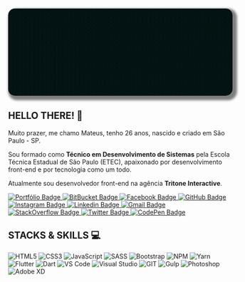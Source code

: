 <!-- NAME/TITLE -->
<p align="center">
	<img alt="Mateus Daniel Front End Developer" loading="lazy" src="./assets/cover.gif" style="border-radius: 15px; box-shadow: 5px 5px 5px 5px rgba(0,0,0,.5);" title="Mateus Daniel - Front End Developer" />
</p>

## HELLO THERE! 👋

Muito prazer, me chamo Mateus, tenho 26 anos, nascido e criado em São Paulo - SP.

Sou formado como **Técnico em Desenvolvimento de Sistemas** pela Escola Técnica Estadual de São Paulo (ETEC), apaixonado por desenvolvimento front-end e por tecnologia como um todo.

Atualmente sou desenvolvedor front-end na agência **Tritone Interactive**.

<p align="left">
	<a href="https://mateusdanieel.github.io/" target="_black">
		<img alt="Portfólio Badge" src="https://img.shields.io/badge/Portfólio-323330?style=for-the-badge&logo=google-chrome&logoColor=white" title="Portfólio" />
	<a href="https://bitbucket.org/MateusDanieel/" target="_black">
		<img alt="BitBucket Badge" src="https://img.shields.io/badge/Bitbucket-330F63?style=for-the-badge&logo=bitbucket&logoColor=white" title="BitBucket" />
	</a>
	<a href="https://facebook.com/mateusdaniel.dev" target="_black">
		<img alt="Facebook Badge" src="https://img.shields.io/badge/Facebook-1877f2?style=for-the-badge&logo=facebook&logoColor=white" title="Facebook" />
	</a>
	<a href="https://github.com/MateusDanieel" target="_black">
		<img alt="GitHub Badge" src="https://img.shields.io/badge/GitHub-100000?style=for-the-badge&logo=github&logoColor=white" title="GitHub" />
	</a>
	<a href="https://instagram.com/mateusdaniel.dev" target="_black">
		<img alt="Instagram Badge" src="https://img.shields.io/badge/Instagram-c13584?style=for-the-badge&logo=instagram&logoColor=white" title="Instagram" />
	</a>
	<a href="https://www.linkedin.com/in/mateusdanieel/" target="_black">
		<img alt="Linkedin Badge" src="https://img.shields.io/badge/LinkedIn-0077B5?style=for-the-badge&logo=linkedin&logoColor=white" title="Linkedin" />
	</a>
	<a href="mailto:mateusdaniel.dev@gmail.com" target="_black">
		<img alt="Gmail Badge" src="https://img.shields.io/badge/Gmail-ea4335?style=for-the-badge&logo=gmail&logoColor=white" title="E-mail" />
	</a>
	</a>
	<a href="https://pt.stackoverflow.com/users/175751/mateus-daniel" target="_black">
		<img alt="StackOverflow Badge" src="https://img.shields.io/badge/Stack_Overflow-FE7A16?style=for-the-badge&logo=stack-overflow&logoColor=white" title="SOpt" />
	</a>
	<a href="https://twitter.com/mateusdanieel" target="_black">
		<img alt="Twitter Badge" src="https://img.shields.io/badge/Twitter-1DA1F2?style=for-the-badge&logo=twitter&logoColor=white" title="Twitter" />
	</a>
	<a href="https://codepen.io/mateusdanieel" target="_black">
		<img alt="CodePen Badge" src="https://img.shields.io/badge/CodePen-FFFFFF?style=for-the-badge&logo=codepen&logoColor=black" title="CodePen" />
	</a>
</p>

## STACKS & SKILLS 💻

<p align="left">
	<img alt="HTML5" src="https://img.shields.io/badge/HTML5-E34F26?style=for-the-badge&logo=html5&logoColor=white" title="HTML5" />
	<img alt="CSS3" src="https://img.shields.io/badge/CSS3-1572B6?style=for-the-badge&logo=css3&logoColor=white" title="CSS3" />
	<img alt="JavaScript" src="https://img.shields.io/badge/JavaScript-323330?style=for-the-badge&logo=javascript&logoColor=F7DF1E" title="JavaScript" />
	<img alt="SASS" src="https://img.shields.io/badge/Sass-CC6699?style=for-the-badge&logo=sass&logoColor=white" title="SASS" />
	<img alt="Bootstrap" src="https://img.shields.io/badge/Bootstrap-563D7C?style=for-the-badge&logo=bootstrap&logoColor=white" title="Bootstrap" />
	<img alt="NPM" src="https://img.shields.io/badge/npm-CB3837?style=for-the-badge&logo=npm&logoColor=white" title="NPM" />
	<img alt="Yarn" src="https://img.shields.io/badge/Yarn-2C8EBB?style=for-the-badge&logo=yarn&logoColor=white" title="Yarn" />
	<img alt="Flutter" src="https://img.shields.io/badge/Flutter-02569B?style=for-the-badge&logo=flutter&logoColor=white" title="Flutter" />
	<img alt="Dart" src="https://img.shields.io/badge/Dart-0175C2?style=for-the-badge&logo=dart&logoColor=white" title="Dart" />
	<img alt="VS Code" src="https://img.shields.io/badge/Visual_Studio_Code-0078D4?style=for-the-badge&logo=visual%20studio%20code&logoColor=white" title="VS Code" />
	<img alt="Visual Studio" src="https://img.shields.io/badge/Visual_Studio_2019-5C2D91?style=for-the-badge&logo=visual%20studio&logoColor=white" title="Visual Studio" />
	<img alt="GIT" src="https://img.shields.io/badge/Git-F05032?style=for-the-badge&logo=git&logoColor=white" title="GIT" />
	<img alt="Gulp" src="https://img.shields.io/badge/Gulp.js-CF4647?style=for-the-badge&logo=gulp&logoColor=white" title="Gulp" />
	<img alt="Photoshop" src="https://img.shields.io/badge/Photoshop-31A8FF?style=for-the-badge&logo=adobe-photoshop&logoColor=white" title="Photoshop" />
	<img alt="Adobe XD" src="https://img.shields.io/badge/Adobe_XD-FF61F6?style=for-the-badge&logo=adobe-xd&logoColor=white" title="Adobe XD" />
</p>
